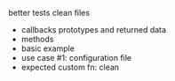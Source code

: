 better tests
clean files

- callbacks prototypes and returned data
- methods
- basic example
- use case #1: configuration file
- expected custom fn: clean
